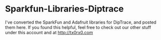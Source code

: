 Sparkfun-Libraries-Diptrace
===========================

I've converted the SparkFun and Adafruit libraries for DipTrace, and posted them here. If you found this helpful, 
feel free to check out our other stuff under this account and at http://tx0rx0.com
